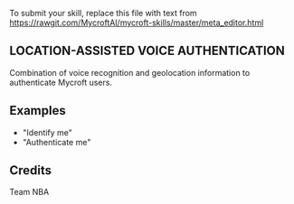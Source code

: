 To submit your skill, replace this file with text from 
https://rawgit.com/MycroftAI/mycroft-skills/master/meta_editor.html


## LOCATION-ASSISTED VOICE AUTHENTICATION
Combination of voice recognition and geolocation information to authenticate Mycroft users.


## Examples 
* "Identify me"
* "Authenticate me"

## Credits 
Team NBA